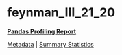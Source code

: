 # feynman_III_21_20

[**Pandas Profiling Report**](https://epistasislab.github.io/pmlb/profile/feynman_III_21_20.html)

[Metadata](metadata.yaml) | [Summary Statistics](summary_stats.tsv)

